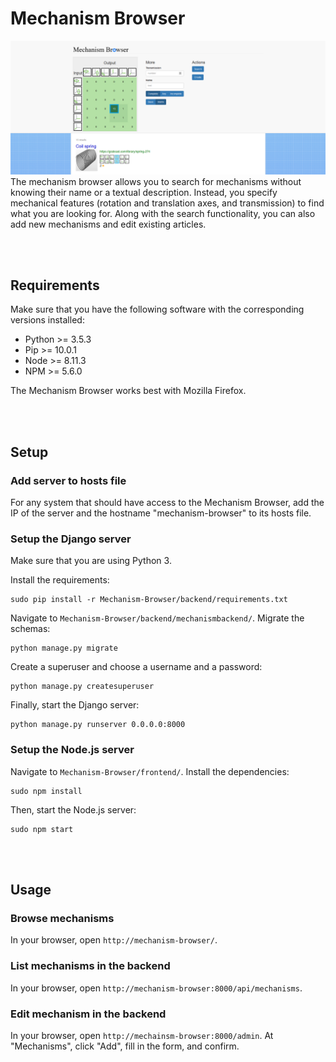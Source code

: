 # Mechanism Browser
![](screenshots/matrix_input.png)
The mechanism browser allows you to search for mechanisms without knowing their name or a textual description. Instead, you specify mechanical features (rotation and translation axes, and transmission) to find what you are looking for.
Along with the search functionality, you can also add new mechanisms and edit existing articles.


<br></br>
## Requirements
Make sure that you have the following software with the corresponding versions installed:
- Python >= 3.5.3
- Pip >= 10.0.1
- Node >= 8.11.3
- NPM >= 5.6.0

The Mechanism Browser works best with Mozilla Firefox.


<br></br>
## Setup
### Add server to hosts file
For any system that should have access to the Mechanism Browser, add the IP of the server and the hostname "mechanism-browser" to its hosts file.

### Setup the Django server
Make sure that you are using Python 3.

Install the requirements:
```
sudo pip install -r Mechanism-Browser/backend/requirements.txt
```

Navigate to `Mechanism-Browser/backend/mechanismbackend/`.
Migrate the schemas:
```
python manage.py migrate

```
Create a superuser and choose a username and a password:
```
python manage.py createsuperuser
```

Finally, start the Django server:
```
python manage.py runserver 0.0.0.0:8000
```

### Setup the Node.js server
Navigate to `Mechanism-Browser/frontend/`.
Install the dependencies:
```
sudo npm install
```

Then, start the Node.js server:
```
sudo npm start
```


<br></br>
## Usage
### Browse mechanisms
In your browser, open `http://mechanism-browser/`.

### List mechanisms in the backend
In your browser, open `http://mechanism-browser:8000/api/mechanisms`.

### Edit mechanism in the backend
In your browser, open `http://mechainsm-browser:8000/admin`.
At "Mechanisms", click "Add", fill in the form, and confirm.
